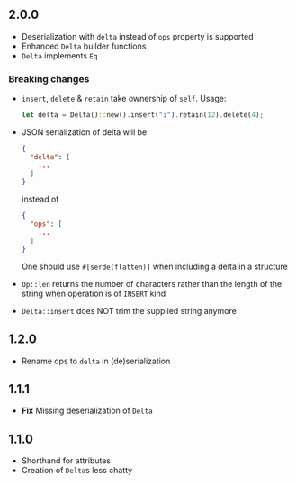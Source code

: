 ## 2.0.0
- Deserialization with `delta` instead of `ops` property is supported
- Enhanced `Delta` builder functions
- `Delta` implements `Eq`

### Breaking changes
- `insert`, `delete` & `retain` take ownership of `self`.
  Usage:
  ```Rust
  let delta = Delta()::new().insert("i").retain(12).delete(4);
  ```
- JSON serialization of delta will be
  ```JSON
  {
    "delta": [
      ...
    ]
  }
  ```
  instead of

  ```JSON
  {
    "ops": [
      ...
    ]
  }
  ```
  One should use `#[serde(flatten)]` when including a delta in a structure
- `Op::len` returns the number of characters rather than the length of the string when operation is of `INSERT` kind
- `Delta::insert` does NOT trim the supplied string anymore

## 1.2.0
- Rename ops to `delta` in (de)serialization

## 1.1.1
- **Fix** Missing deserialization of `Delta`

## 1.1.0
- Shorthand for attributes
- Creation of `Delta`s less chatty
